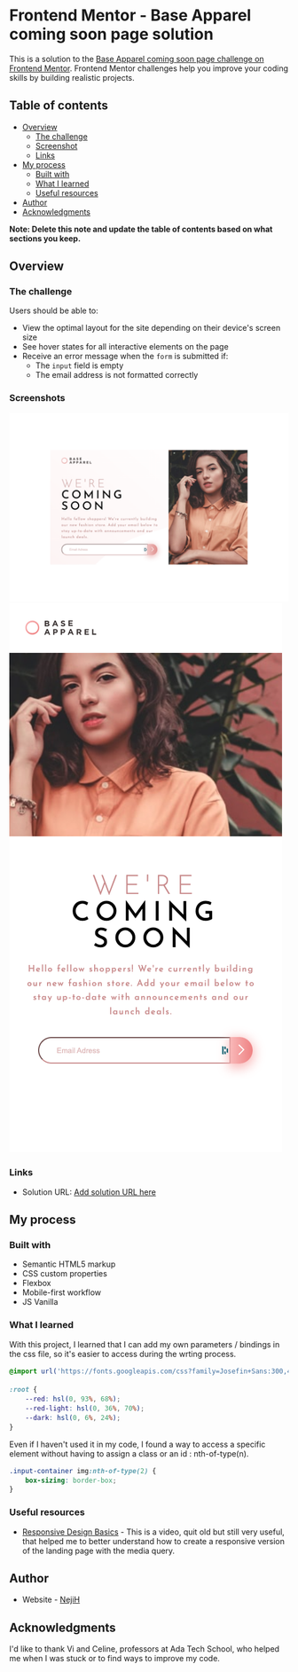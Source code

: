 # Frontend Mentor - Base Apparel coming soon page solution

This is a solution to the [Base Apparel coming soon page challenge on Frontend Mentor](https://www.frontendmentor.io/challenges/base-apparel-coming-soon-page-5d46b47f8db8a7063f9331a0). Frontend Mentor challenges help you improve your coding skills by building realistic projects. 

## Table of contents

- [Overview](#overview)
  - [The challenge](#the-challenge)
  - [Screenshot](#screenshot)
  - [Links](#links)
- [My process](#my-process)
  - [Built with](#built-with)
  - [What I learned](#what-i-learned)
  - [Useful resources](#useful-resources)
- [Author](#author)
- [Acknowledgments](#acknowledgments)


**Note: Delete this note and update the table of contents based on what sections you keep.**

## Overview

### The challenge

Users should be able to:

- View the optimal layout for the site depending on their device's screen size
- See hover states for all interactive elements on the page
- Receive an error message when the `form` is submitted if:
  - The `input` field is empty
  - The email address is not formatted correctly

### Screenshots

![Version Web](./images/landing-page-web.png)
![Version Mobile](./images/landing-page-mobile.png)

### Links

- Solution URL: [Add solution URL here](https://your-solution-url.com)

## My process

### Built with

- Semantic HTML5 markup
- CSS custom properties
- Flexbox
- Mobile-first workflow
- JS Vanilla

### What I learned

With this project, I learned that I can add my own parameters / bindings in the css file, so it's easier to access during the wrting process.

```css
@import url('https://fonts.googleapis.com/css?family=Josefin+Sans:300,400,600&display=swap');

:root {
    --red: hsl(0, 93%, 68%);
    --red-light: hsl(0, 36%, 70%);
    --dark: hsl(0, 6%, 24%);
}
```
Even if I haven't used it in my code, I found a way to access a specific element without having to assign a class or an id : nth-of-type(n).

```css
.input-container img:nth-of-type(2) {
    box-sizing: border-box;
}
```


### Useful resources

- [Responsive Design Basics](https://www.youtube.com/watch?v=na-X_SM8vg0&t=680s) - This is a video, quit old but still very useful, that helped me to better understand how to create a responsive version of the landing page with the media query.

## Author

- Website - [NejiH](https://www.your-site.com)

## Acknowledgments

I'd like to thank Vi and Celine, professors at Ada Tech School, who helped me when I was stuck or to find ways to improve my code.